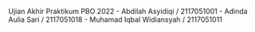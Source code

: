 Ujian Akhir Praktikum PBO 2022
<ls> - Abdilah Asyidiqi / 2117051001
<ls> - Adinda Aulia Sari / 2117051018
<ls> - Muhamad Iqbal Widiansyah / 2117051011
